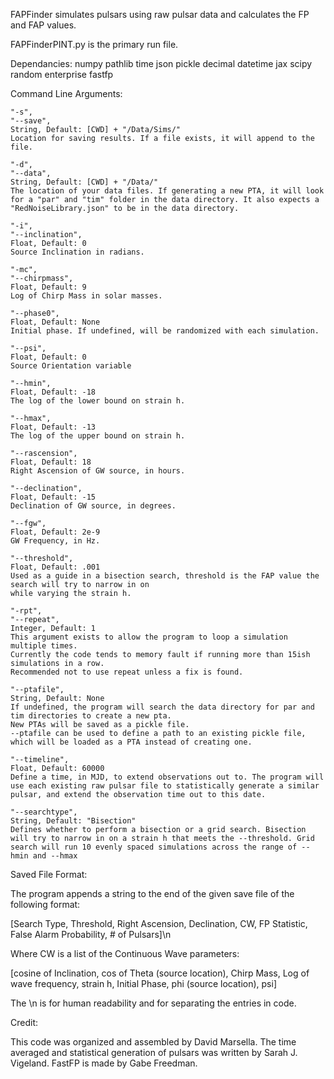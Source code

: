 FAPFinder simulates pulsars using raw pulsar data and calculates the FP and FAP values.

FAPFinderPINT.py is the primary run file.

Dependancies:
numpy
pathlib
time
json
pickle
decimal
datetime
jax
scipy
random
enterprise
fastfp

Command Line Arguments:

    "-s",
    "--save",
    String, Default: [CWD] + "/Data/Sims/"
    Location for saving results. If a file exists, it will append to the file.

    "-d",
    "--data",
    String, Default: [CWD] + "/Data/"
    The location of your data files. If generating a new PTA, it will look for a "par" and "tim" folder in the data directory. It also expects a "RedNoiseLibrary.json" to be in the data directory.

    "-i",
    "--inclination",
    Float, Default: 0
    Source Inclination in radians.

    "-mc",
    "--chirpmass",
    Float, Default: 9
    Log of Chirp Mass in solar masses.

    "--phase0",
    Float, Default: None
    Initial phase. If undefined, will be randomized with each simulation.

    "--psi",
    Float, Default: 0
    Source Orientation variable

    "--hmin",
    Float, Default: -18
    The log of the lower bound on strain h.

    "--hmax",
    Float, Default: -13
    The log of the upper bound on strain h.

    "--rascension",
    Float, Default: 18
    Right Ascension of GW source, in hours.

    "--declination",
    Float, Default: -15
    Declination of GW source, in degrees.

    "--fgw",
    Float, Default: 2e-9
    GW Frequency, in Hz.

    "--threshold",
    Float, Default: .001
    Used as a guide in a bisection search, threshold is the FAP value the search will try to narrow in on
    while varying the strain h.

    "-rpt",
    "--repeat",
    Integer, Default: 1
    This argument exists to allow the program to loop a simulation multiple times.
    Currently the code tends to memory fault if running more than 15ish simulations in a row.
    Recommended not to use repeat unless a fix is found.

    "--ptafile",
    String, Default: None
    If undefined, the program will search the data directory for par and tim directories to create a new pta.
    New PTAs will be saved as a pickle file.
    --ptafile can be used to define a path to an existing pickle file, which will be loaded as a PTA instead of creating one.

    "--timeline",
    Float, Default: 60000
    Define a time, in MJD, to extend observations out to. The program will use each existing raw pulsar file to statistically generate a similar pulsar, and extend the observation time out to this date.

    "--searchtype", 
    String, Default: "Bisection"
    Defines whether to perform a bisection or a grid search. Bisection will try to narrow in on a strain h that meets the --threshold. Grid search will run 10 evenly spaced simulations across the range of --hmin and --hmax


Saved File Format:

The program appends a string to the end of the given save file of the following format:

[Search Type, Threshold, Right Ascension, Declination, CW, FP Statistic, False Alarm Probability, # of Pulsars]\n

Where CW is a list of the Continuous Wave parameters:

[cosine of Inclination, cos of Theta (source location), Chirp Mass, Log of wave frequency, strain h, Initial Phase, phi (source location), psi]

The \n is for human readability and for separating the entries in code.

Credit:

This code was organized and assembled by David Marsella. The time averaged and statistical generation of pulsars was written by Sarah J. Vigeland. FastFP is made by Gabe Freedman.



